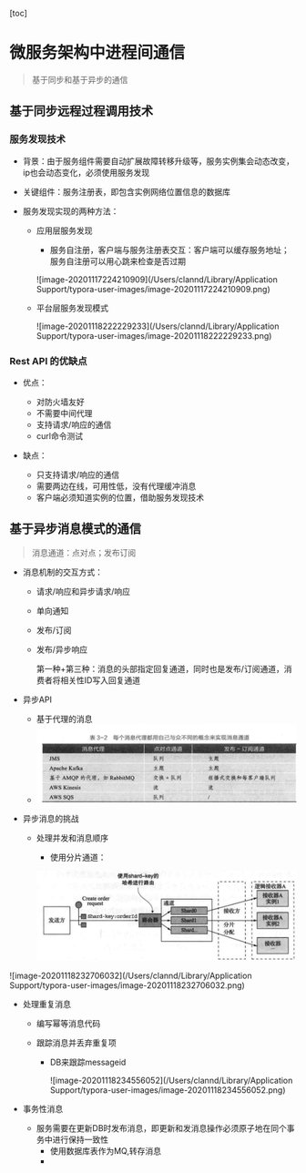 [toc]

# 微服务架构中进程间通信

> 基于同步和基于异步的通信

## 基于同步远程过程调用技术

### 服务发现技术

- 背景：由于服务组件需要自动扩展故障转移升级等，服务实例集会动态改变，ip也会动态变化，必须使用服务发现

- 关键组件：服务注册表，即包含实例网络位置信息的数据库

- 服务发现实现的两种方法：

  - 应用层服务发现

    - 服务自注册，客户端与服务注册表交互：客户端可以缓存服务地址；服务自注册可以用心跳来检查是否过期

    ![image-20201117224210909](/Users/clannd/Library/Application Support/typora-user-images/image-20201117224210909.png)

  - 平台层服务发现模式

    ![image-20201118222229233](/Users/clannd/Library/Application Support/typora-user-images/image-20201118222229233.png)

  

### Rest API 的优缺点

- 优点：

  - 对防火墙友好
  - 不需要中间代理
  - 支持请求/响应的通信
  - curl命令测试

- 缺点：

  - 只支持请求/响应的通信
  - 需要两边在线，可用性低，没有代理缓冲消息
  - 客户端必须知道实例的位置，借助服务发现技术

## 基于异步消息模式的通信

> 消息通道：点对点；发布订阅

- 消息机制的交互方式：

  - 请求/响应和异步请求/响应

  - 单向通知

  - 发布/订阅

  - 发布/异步响应

    第一种+第三种：消息的头部指定回复通道，同时也是发布/订阅通道，消费者将相关性ID写入回复通道

- 异步API

  - 基于代理的消息
  - ![](微服务设计模式笔记.assets/image-20201118230251418.png)

- 异步消息的挑战

  - 处理并发和消息顺序

    - 使用分片通道：

    ![image-20201118232305875](微服务设计模式笔记.assets/image-20201118232305875.png)

 ![image-20201118232706032](/Users/clannd/Library/Application Support/typora-user-images/image-20201118232706032.png)

   - 处理重复消息	

        - 编写幂等消息代码

        - 跟踪消息并丢弃重复项

             - DB来跟踪messageid

               ![image-20201118234556052](/Users/clannd/Library/Application Support/typora-user-images/image-20201118234556052.png)

          

          

- 事务性消息

  - 服务需要在更新DB时发布消息，即更新和发消息操作必须原子地在同个事务中进行保持一致性
    - 使用数据库表作为MQ,转存消息
    - 



